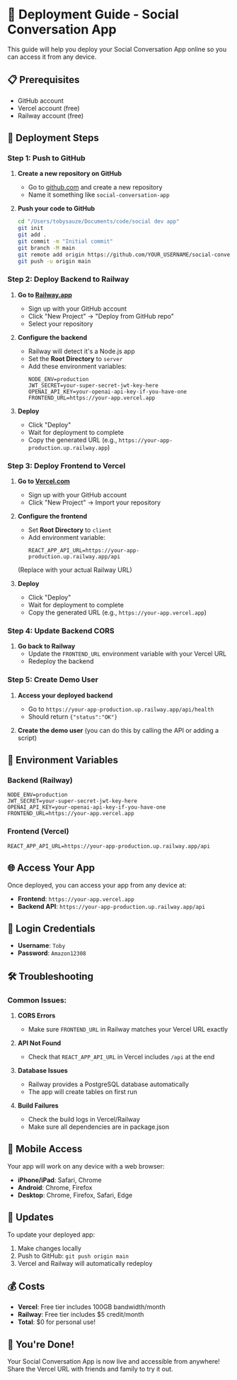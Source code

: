 # 🚀 Deployment Guide - Social Conversation App

This guide will help you deploy your Social Conversation App online so you can access it from any device.

## 📋 Prerequisites

- GitHub account
- Vercel account (free)
- Railway account (free)

## 🎯 Deployment Steps

### Step 1: Push to GitHub

1. **Create a new repository on GitHub**
   - Go to [github.com](https://github.com) and create a new repository
   - Name it something like `social-conversation-app`

2. **Push your code to GitHub**
   ```bash
   cd "/Users/tobysauze/Documents/code/social dev app"
   git init
   git add .
   git commit -m "Initial commit"
   git branch -M main
   git remote add origin https://github.com/YOUR_USERNAME/social-conversation-app.git
   git push -u origin main
   ```

### Step 2: Deploy Backend to Railway

1. **Go to [Railway.app](https://railway.app)**
   - Sign up with your GitHub account
   - Click "New Project" → "Deploy from GitHub repo"
   - Select your repository

2. **Configure the backend**
   - Railway will detect it's a Node.js app
   - Set the **Root Directory** to `server`
   - Add these environment variables:
     ```
     NODE_ENV=production
     JWT_SECRET=your-super-secret-jwt-key-here
     OPENAI_API_KEY=your-openai-api-key-if-you-have-one
     FRONTEND_URL=https://your-app.vercel.app
     ```

3. **Deploy**
   - Click "Deploy"
   - Wait for deployment to complete
   - Copy the generated URL (e.g., `https://your-app-production.up.railway.app`)

### Step 3: Deploy Frontend to Vercel

1. **Go to [Vercel.com](https://vercel.com)**
   - Sign up with your GitHub account
   - Click "New Project" → Import your repository

2. **Configure the frontend**
   - Set **Root Directory** to `client`
   - Add environment variable:
     ```
     REACT_APP_API_URL=https://your-app-production.up.railway.app/api
     ```
   (Replace with your actual Railway URL)

3. **Deploy**
   - Click "Deploy"
   - Wait for deployment to complete
   - Copy the generated URL (e.g., `https://your-app.vercel.app`)

### Step 4: Update Backend CORS

1. **Go back to Railway**
   - Update the `FRONTEND_URL` environment variable with your Vercel URL
   - Redeploy the backend

### Step 5: Create Demo User

1. **Access your deployed backend**
   - Go to `https://your-app-production.up.railway.app/api/health`
   - Should return `{"status":"OK"}`

2. **Create the demo user** (you can do this by calling the API or adding a script)

## 🔧 Environment Variables

### Backend (Railway)
```
NODE_ENV=production
JWT_SECRET=your-super-secret-jwt-key-here
OPENAI_API_KEY=your-openai-api-key-if-you-have-one
FRONTEND_URL=https://your-app.vercel.app
```

### Frontend (Vercel)
```
REACT_APP_API_URL=https://your-app-production.up.railway.app/api
```

## 🌐 Access Your App

Once deployed, you can access your app from any device at:
- **Frontend**: `https://your-app.vercel.app`
- **Backend API**: `https://your-app-production.up.railway.app/api`

## 🔑 Login Credentials

- **Username**: `Toby`
- **Password**: `Amazon12308`

## 🛠️ Troubleshooting

### Common Issues:

1. **CORS Errors**
   - Make sure `FRONTEND_URL` in Railway matches your Vercel URL exactly

2. **API Not Found**
   - Check that `REACT_APP_API_URL` in Vercel includes `/api` at the end

3. **Database Issues**
   - Railway provides a PostgreSQL database automatically
   - The app will create tables on first run

4. **Build Failures**
   - Check the build logs in Vercel/Railway
   - Make sure all dependencies are in package.json

## 📱 Mobile Access

Your app will work on any device with a web browser:
- **iPhone/iPad**: Safari, Chrome
- **Android**: Chrome, Firefox
- **Desktop**: Chrome, Firefox, Safari, Edge

## 🔄 Updates

To update your deployed app:
1. Make changes locally
2. Push to GitHub: `git push origin main`
3. Vercel and Railway will automatically redeploy

## 💰 Costs

- **Vercel**: Free tier includes 100GB bandwidth/month
- **Railway**: Free tier includes $5 credit/month
- **Total**: $0 for personal use!

## 🎉 You're Done!

Your Social Conversation App is now live and accessible from anywhere! Share the Vercel URL with friends and family to try it out.
